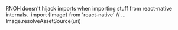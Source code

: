 RNOH doesn't hijack imports when importing stuff from react-native internals.
﻿
import {Image} from 'react-native'
// ...
Image.resolveAssetSource(uri)
